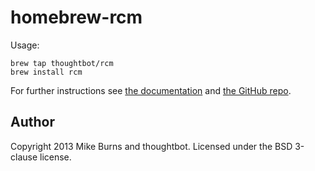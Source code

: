 homebrew-rcm
============

Usage:

    brew tap thoughtbot/rcm
    brew install rcm

For further instructions see [the
documentation](http://thoughtbot.github.io/rcm) and [the GitHub
repo](https://github.com/thoughtbot/rcm).

Author
------

Copyright 2013 Mike Burns and thoughtbot. Licensed under the BSD
3-clause license.
